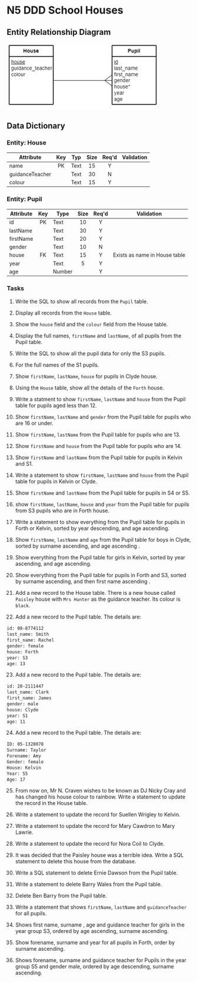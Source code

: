 # N5 DDD School Houses

## Entity Relationship Diagram

![ERD](assets/erd.png "ERD-HousePupil")


## Data Dictionary

### Entity: House

| Attribute       | Key   | Typ  | Size  | Req'd | Validation |
| ---------       | :---: | ---- | :---: | :---: | ---------- |
| name           | PK    | Text | 15    | Y     |            |
| guidanceTeacher |       | Text | 30    | N     |            |
| colour          |       | Text | 15    | Y     |            |


### Entity: Pupil

| Attribute | Key   | Type   | Size  | Req'd | Validation |
| --------- | :---: | ----   | :---: | :---: | ---------- |
| id        | PK    | Text   | 10    | Y     |            |
| lastName  |       | Text   | 30    | Y     |            |
| firstName |       | Text   | 20    | Y     |            |
| gender    |       | Text   | 10    | N     |            |
| house     | FK    | Text   | 15    | Y     | Exists as name in House table |
| year      |       | Text   | 5     | Y     |            |
| age       |       | Number |       | Y     |            |


### Tasks

1. Write the SQL to show all records from the `Pupil` table.

2. Display all records from the `House` table.

3. Show the `house` field and the `colour` field from the House table.

4. Display the full names, `firstName` and `lastName`, of all pupils from the Pupil table.

5. Write the SQL to show all the pupil data for only the S3 pupils.

6. For the full names of the S1 pupils.

7. Show `firstName`, `lastName`, `house` for pupils in Clyde house.

8. Using the `House` table, show all the details of the `Forth` house.

9. Write a statment to show `firstName`, `lastName` and `house` from the Pupil table for pupils aged less than 12.

10. Show `firstName`, `lastName` and `gender` from the Pupil table for pupils who are 16 or under.

11. Show `firstName`, `lastName` from the Pupil table for pupils who are 13.

12.	Show `firstName` and `house` from the Pupil table for pupils who are 14.

13.	Show `firstName` and `lastName` from the Pupil table for pupils in Kelvin and S1.

14.	Write a statement to show `firstName`, `lastName` and `house` from the Pupil table for pupils in Kelvin or Clyde.

15.	Show `firstName` and `lastName` from the Pupil table for pupils in S4 or S5.

16.	show `firstName`, `lastName`, `house` and `year` from the Pupil table for pupils from S3 pupils who are in Forth house.

17.	Write a statement to show everything from the Pupil table for pupils in Forth or Kelvin, sorted by year descending, and age ascending.

18.	Show `firstName`, `lastName` and `age` from the Pupil table for boys in Clyde, sorted by surname ascending, and age ascending .

19.	Show everything from the Pupil table for girls in Kelvin, sorted by year ascending, and age ascending.

20.	Show everything from the Pupil table for pupils in Forth and S3, sorted by surname ascending, and then first name ascending .

21.	Add a new record to the House table. There is a new house called `Paisley` house with `Mrs Hunter` as the guidance teacher. Its colour is `black`.

22.	Add a new record to the Pupil table.  The details are:

```
id: 08-8774112
last_name: Smith
first_name: Rachel
gender: female
house: Forth
year: S3
age: 13
```

23.	Add a new record to the Pupil table.  The details are:

```
id: 20-2111447
last_name: Clark
first_name: James
gender: male
house: Clyde
year: S1
age: 11
```

24.	Add a new record to the Pupil table.  The details are:

```
ID: 05-1328078
Surname: Taylor
Forename: Amy
Gender: female
House: Kelvin
Year: S5
Age: 17
```

25.	From now on, Mr N. Craven wishes to be known as DJ Nicky Cray and has changed his house colour to rainbow.  Write a statement to update the record in the House table.

26.	Write a statement to update the record for Suellen Wrigley to Kelvin.

27.	Write a statement to update the record for Mary Cawdron to Mary Lawrie.

28.	Write a statement to update the record for Nora Coil to Clyde.

29.	It was decided that the Paisley house was a terrible idea. Write a SQL statement to delete this house from the database.

30.	Write a SQL statement to delete Ernie Dawson from the Pupil table.

31.	Write a statement to delete Barry Wales from the Pupil table.

32.	Delete Ben Barry from the Pupil table.

33.	Write a statement that shows `firstName`, `lastName` and `guidanceTeacher` for all pupils.

34.	Shows first name, surname , age and guidance teacher for girls in the year group S3, ordered by age ascending, surname ascending.

35.	Show forename, surname and year for all pupils in Forth, order by surname ascending.

36.	Shows forename, surname and guidance teacher for Pupils in the year group S5 and gender male, ordered by age descending, surname ascending.
